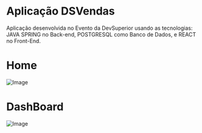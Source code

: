 # Aplicação DSVendas
Aplicação desenvolvida no Evento da DevSuperior usando as tecnologias: JAVA SPRING no Back-end, POSTGRESQL como Banco de Dados, e REACT no Front-End.

# Home

![Image](https://i.imgur.com/jzsOwQs.png "Home")

# DashBoard

![Image](https://i.imgur.com/ivAJVnM.png "Dashboard")
